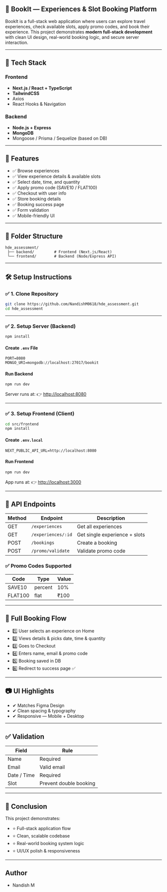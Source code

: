 

## 📌 BookIt — Experiences & Slot Booking Platform

BookIt is a full-stack web application where users can explore travel experiences, check available slots, apply promo codes, and book their experience.
This project demonstrates **modern full-stack development** with clean UI design, real-world booking logic, and secure server interaction.

---

## 🚀 Tech Stack

### Frontend

* **Next.js / React + TypeScript**
* **TailwindCSS**
* Axios 
* React Hooks & Navigation

### Backend

* **Node.js + Express**
* **MongoDB**
* Mongoose / Prisma / Sequelize (based on DB)

---

## 📂 Features

- ✅ Browse experiences
- ✅ View experience details & available slots
- ✅ Select date, time, and quantity
- ✅ Apply promo code (SAVE10 / FLAT100)
- ✅ Checkout with user info
- ✅ Store booking details
- ✅ Booking success page
- ✅ Form validation
- ✅ Mobile-friendly UI

---

## 📁 Folder Structure

```
hde_assessment/
 ├── backend/         # Frontend (Next.js/React)
 └── frontend/        # Backend (Node/Express API)
```

---

## 🛠️ Setup Instructions

### ✅ **1. Clone Repository**

```bash
git clone https://github.com/NandishM0618/hde_assessment.git
cd hde_assessment
```

---

### ✅ **2. Setup Server (Backend)**

```bash
npm install
```

#### Create `.env` File

```
PORT=8080
MONGO_URI=mongodb://localhost:27017/bookit
```

#### Run Backend

```bash
npm run dev
```

Server runs at:
👉 [http://localhost:8080](http://localhost:8080)

---

### ✅ **3. Setup Frontend (Client)**

```bash
cd src/frontend
npm install
```

#### Create `.env.local`

```
NEXT_PUBLIC_API_URL=http://localhost:8080
```

#### Run Frontend

```bash
npm run dev
```

App runs at:
👉 [http://localhost:3000](http://localhost:3000)

---

## 📡 API Endpoints

| Method | Endpoint           | Description                   |
| ------ | ------------------ | ----------------------------- |
| GET    | `/experiences`     | Get all experiences           |
| GET    | `/experiences/:id` | Get single experience + slots |
| POST   | `/bookings`        | Create a booking              |
| POST   | `/promo/validate`  | Validate promo code           |

### ✅ Promo Codes Supported

| Code    | Type    | Value |
| ------- | ------- | ----- |
| SAVE10  | percent | 10%   |
| FLAT100 | flat    | ₹100  |

---

## 🎯 Full Booking Flow

- 1️⃣ User selects an experience on Home
- 2️⃣ Views details & picks date, time & quantity
- 3️⃣ Goes to Checkout
- 4️⃣ Enters name, email & promo code
- 5️⃣ Booking saved in DB
- 6️⃣ Redirect to success page ✅

---

## 📷 UI Highlights

- ✔ Matches Figma Design
- ✔ Clean spacing & typography
- ✔ Responsive — Mobile + Desktop

---

## ✅ Validation

| Field       | Rule                   |
| ----------- | ---------------------- |
| Name        | Required               |
| Email       | Valid email            |
| Date / Time | Required               |
| Slot        | Prevent double booking |

---

## 🏁 Conclusion

This project demonstrates:

- ⭐ Full-stack application flow
- ⭐ Clean, scalable codebase
- ⭐ Real-world booking system logic
- ⭐ UI/UX polish & responsiveness

---

## Author
- Nandish M
